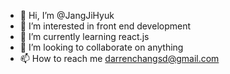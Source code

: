 - 👋 Hi, I’m @JangJiHyuk
- 👀 I’m interested in front end development
- 🌱 I’m currently learning react.js
- 💞️ I’m looking to collaborate on anything
- 📫 How to reach me darrenchangsd@gmail.com

<!---
JangJiHyuk/JangJiHyuk is a ✨ special ✨ repository because its `README.md` (this file) appears on your GitHub profile.
You can click the Preview link to take a look at your changes.
--->
